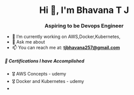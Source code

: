 <h1 align="center">Hi 👋, I'm Bhavana T J </h1>
<h3 align="center"> Aspiring to be Devops Engineer </h3>

- 🌱 I’m currently working on AWS,Docker,Kubernetes,
- 💬 Ask me about 
- 📫 You can reach me at: **tjbhavana257@gmail.com**
##### 🧾 Certifications I have Accomplished 
- 🎖 AWS Concepts - udemy
- 🎖 Docker and Kubernetes - udemy
- 
